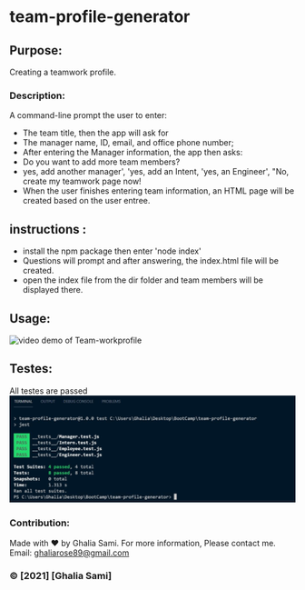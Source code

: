 # team-profile-generator

## Purpose:
Creating a teamwork profile.

### Description:
A command-line prompt the user to enter:
* The team title, then the app will ask for
* The manager name, ID, email, and office phone number;
* After entering the Manager information, the app then asks:
* Do you want to add more team members?
* yes, add another manager', 'yes, add an Intent, 'yes, an Engineer', "No, create my teamwork page now!
* When the user finishes entering team information, an HTML page will be created based on the user entree.

## instructions : 
* install the npm package then enter 'node index' 
* Questions will prompt and after answering, the index.html file will be created.
* open the index file from the dir folder and team members will be displayed there.

## Usage:

![video demo of Team-workprofile](https://youtu.be/B1AI34St_SQ)

## Testes:
All testes are passed 
![snip](./dist/Capture.JPG)

### Contribution:
Made with ❤️️ by Ghalia Sami. 
For more information, Please contact me.
Email: ghaliarose89@gmail.com

### ©️ [2021] [Ghalia Sami]
